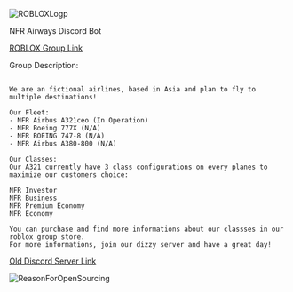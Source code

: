 ![ROBLOXLogp](https://northamericanfurryclan.ga/images/758f855b.png)

NFR Airways Discord Bot

[ROBLOX Group Link](https://www.roblox.com/groups/6228159/NFR-Airways#!/about)

Group Description:
```Welcome to NFR Airways

We are an fictional airlines, based in Asia and plan to fly to multiple destinations!

Our Fleet:
- NFR Airbus A321ceo (In Operation)
- NFR Boeing 777X (N/A)
- NFR BOEING 747-8 (N/A)
- NFR Airbus A380-800 (N/A)

Our Classes:
Our A321 currently have 3 class configurations on every planes to maximize our customers choice:

NFR Investor
NFR Business
NFR Premium Economy
NFR Economy

You can purchase and find more informations about our classses in our roblox group store.
For more informations, join our dizzy server and have a great day!
```
[Old Discord Server Link](https://discord.gg/GV6pvjw)

![ReasonForOpenSourcing](https://northamericanfurryclan.ga/images/48757605.png)
